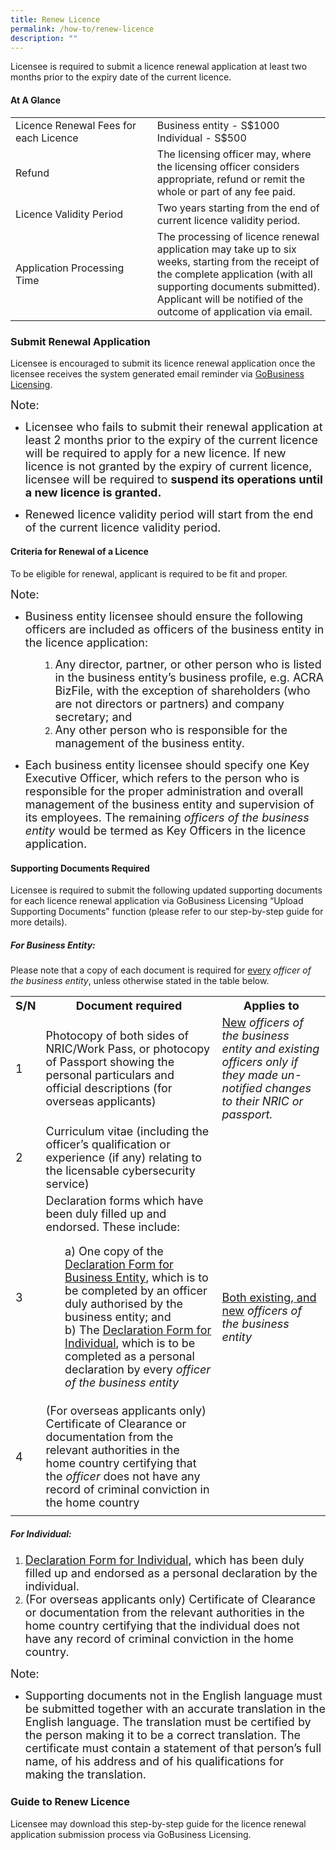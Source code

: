 ```yaml
---
title: Renew Licence
permalink: /how-to/renew-licence
description: ""
---
```

Licensee is required to submit a licence renewal application at least two months prior to the expiry date of the current licence. 

#### At A Glance
<table class="table-v">
  <tr>
    <td width="45%">Licence Renewal Fees for each Licence</td>
			<td width="55%">Business entity - S$1000<br>Individual - S$500<br></td>
  </tr>
  <tr>
    <td>Refund</td>
    <td>The licensing officer may, where the licensing officer considers appropriate, refund or remit the whole or part of any fee paid.</td>
  </tr>
  <tr>
    <td>Licence Validity Period</td>
    <td>Two years starting from the end of current licence validity period.</td>
  </tr>
    <td>Application Processing Time</td>
    <td>The processing of licence renewal application may take up to six weeks, starting from the receipt of the complete application (with all supporting documents submitted). Applicant will be notified of the outcome of application via email.</td>
</table>

### Submit Renewal Application

Licensee is encouraged to submit its licence renewal application once the licensee receives the system generated email reminder via [GoBusiness Licensing](https://licence1.business.gov.sg/feportal/web/frontier/home).

<font size="4.5">Note:</font>
<ul><li><font size="4.5">Licensee who fails to submit their renewal application at least 2 months prior to the expiry of the current licence will be required to apply for a new licence. If new licence is not granted by the expiry of current licence, licensee will be required to <b>suspend its operations until a new licence is granted.</b></font></li></ul>
<ul><li><font size="4.5">Renewed licence validity period will start from the end of the current licence validity period.</font></li></ul>

#### Criteria for Renewal of a Licence 
To be eligible for renewal, applicant is required to be fit and proper.

<font size="4.5">Note:</font>
	
<ul><li><font size="4.5">Business entity licensee should ensure the following officers are included as officers of the business entity in the licence application:</font></li></ul>
<ol><ol><ol><li><font size="4.5">Any director, partner, or other person who is listed in the business entity’s business profile, e.g. ACRA BizFile, with the exception of shareholders (who are not directors or partners) and company secretary; and</font></li>
<li><font size="4.5">Any other person who is responsible for the management of the business entity.</font></li></ol></ol></ol>
<ul><li><font size="4.5">Each business entity licensee should specify one Key Executive Officer, which refers to the person who is responsible for the proper administration and overall management of the business entity and supervision of its employees. The remaining <i>officers of the business entity</i> would be termed as Key Officers in the licence application.</font></li></ul>

#### Supporting Documents Required
Licensee is required to submit the following updated supporting documents for each licence renewal application via GoBusiness Licensing “Upload Supporting Documents” function (please refer to our step-by-step guide for more details).

##### For Business Entity:

Please note that a copy of each document is required for <u>every</u> <i>officer of the business entity</i>, unless otherwise stated in the table below.
 
<table>
<tbody><tr>
	<th><b><font size="4.5">S/N</font></b></th>
	<th><b><font size="4.5">Document required</font></b></th>
	<th><b><font size="4.5">Applies to</font></b></th>
</tr>
<tr>
	<td><font size="4.5">1</font></td>
<td><font size="4.5">Photocopy of both sides of NRIC/Work Pass, or photocopy of Passport showing the personal particulars and official descriptions (for overseas applicants)</font></td>
<td><font size="4.5"><u>New</u> <i>officers of the business entity and existing officers only if they made un-notified changes to their NRIC or passport.</i></font></td>
</tr>
<tr>
<td><font size="4.5">2</font></td>
<td><font size="4.5">Curriculum vitae (including the officer’s qualification or experience (if any) relating to the licensable cybersecurity service)</font></td>
	<td rowspan="3"><font size="4.5"><u>Both existing, and new</u> <i>officers of the business entity</i></font></td>
</tr>
<tr>
	<td><font size="4.5">3</font></td>
<td><font size="4.5">Declaration forms which have been duly filled up and endorsed. These include:<br>
<ul>a)	One copy of the <a href="/files/Forms/Declaration%20Form%20for%20Business%20Entity.pdf" download>Declaration Form for Business Entity</a>, which is to be completed by an officer duly authorised by the business entity; and<br>
	b)	The <a href="/files/Forms/Declaration%20Form%20for%20Individual.pdf" download>Declaration Form for Individual</a>, which is to be completed as a personal declaration by every <i>officer of the business entity</i></ul></font>
</td>
</tr>
<tr>
<td><font size="4.5">4</font></td>
<td><font size="4.5">(For overseas applicants only) Certificate of Clearance or documentation from the relevant authorities in the home country certifying that the <i>officer</i> does not have any record of criminal conviction in the home country</font></td>
</tr>
<tr>
<td></td>
<td></td>
<td></td></tr>
</tbody>
</table>

##### For Individual:<br>
 <ol><li><font size="4.5"><a href="/files/Forms/Declaration%20Form%20for%20Individual.pdf" download>Declaration Form for Individual</a>, which has been duly filled up and endorsed as a personal declaration by the individual.</font><br></li>
<li><font size="4.5">(For overseas applicants only) Certificate of Clearance or documentation from the relevant authorities in the home country certifying that the individual does not have any record of criminal conviction in the home country.</font></li></ol>

 <font size="4.5">Note:</font>
 <ul><li><font size="4.5">Supporting documents not in the English language must be submitted together with an accurate translation in the English language. The translation must be certified by the person making it to be a correct translation. The certificate must contain a statement of that person’s full name, of his address and of his qualifications for making the translation.</font></li></ul>

### Guide to Renew Licence
Licensee may download this step-by-step guide for the licence renewal application submission process via GoBusiness Licensing.